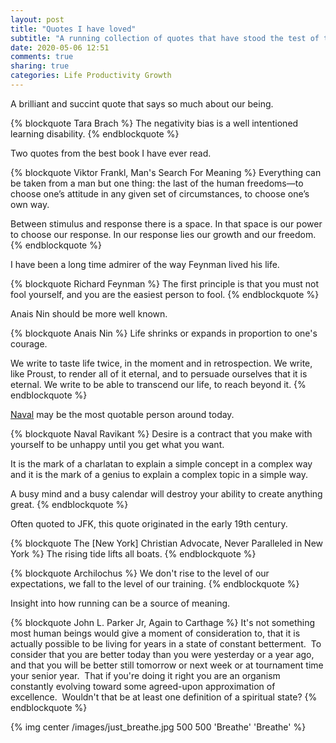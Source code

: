 ```yaml
---
layout: post
title: "Quotes I have loved"
subtitle: "A running collection of quotes that have stood the test of time."
date: 2020-05-06 12:51
comments: true
sharing: true
categories: Life Productivity Growth
---
```


A brilliant and succint quote that says so much about our being.

{% blockquote Tara Brach %}
The negativity bias is a well intentioned learning disability.
{% endblockquote %}

Two quotes from the best book I have ever read.

{% blockquote Viktor Frankl, Man's Search For Meaning %}
Everything can be taken from a man but one thing: the last of the human freedoms—to choose one’s attitude in any given set of circumstances, to choose one’s own way.

Between stimulus and response there is a space. In that space is our power to choose our response. In our response lies our growth and our freedom.
{% endblockquote %}

I have been a long time admirer of the way Feynman lived his life.

{% blockquote Richard Feynman %}
The first principle is that you must not fool yourself, and you are the easiest person to fool.
{% endblockquote %}

Anais Nin should be more well known.

{% blockquote Anais Nin %}
Life shrinks or expands in proportion to one's courage.

We write to taste life twice, in the moment and in retrospection. We write, like Proust, to render all of it eternal, and to persuade ourselves that it is eternal. We write to be able to transcend our life, to reach beyond it.
{% endblockquote %}

[Naval](https://nav.al/) may be the most quotable person around today.

<!-- more -->

{% blockquote Naval Ravikant %}
Desire is a contract that you make with yourself to be unhappy until you get what you want.

It is the mark of a charlatan to explain a simple concept in a complex way and it is the mark of a genius to explain a complex topic in a simple way.

A busy mind and a busy calendar will destroy your ability to create anything great.
{% endblockquote %}

Often quoted to JFK, this quote originated in the early 19th century.

{% blockquote The [New York] Christian Advocate, Never Paralleled in New York %}
The rising tide lifts all boats.
{% endblockquote %}

{% blockquote Archilochus %}
We don't rise to the level of our expectations, we fall to the level of our training.
{% endblockquote %}

Insight into how running can be a source of meaning.

{% blockquote John L. Parker Jr, Again to Carthage %}
It's not something most human beings would give a moment of consideration to, that it is actually possible to be living for years in a state of constant betterment.  To consider that you are better today than you were yesterday or a year ago, and that you will be better still tomorrow or next week or at tournament time your senior year.  That if you're doing it right you are an organism constantly evolving toward some agreed-upon approximation of excellence.  Wouldn't that be at least one definition of a spiritual state?
{% endblockquote %}


{% img center /images/just_breathe.jpg 500 500 'Breathe' 'Breathe' %}
